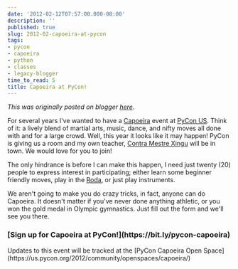 ```yaml
---
date: '2012-02-12T07:57:00.000-08:00'
description: ''
published: true
slug: 2012-02-capoeira-at-pycon
tags:
- pycon
- capoeira
- python
- classes
- legacy-blogger
time_to_read: 5
title: Capoeira at PyCon!
---
```


*This was originally posted on blogger [here](https://pydanny.blogspot.com/2012/02/capoeira-at-pycon.html)*.

For several years I've wanted to have a [Capoeira](https://en.wikipedia.org/wiki/Capoeira) event at [PyCon US](https://us.pycon.org/2012/community/openspaces/capoeira/). Think of it: a lively blend of martial arts, music, dance, and  nifty moves all done with and for a large crowd. Well, this year it looks like it may happen! PyCon is giving us a room and my own teacher, [Contra Mestre Xingu](https://valleycapoeira.com/?page_id=7) will be in town. We would love for you to join!

The only hindrance is before I can make this happen, I need just twenty (20) people to express interest in participating; either learn some beginner friendly moves, play in the [Roda](https://en.wikipedia.org/wiki/Capoeira#Roda), or just play instruments.

We aren't going to make you do crazy tricks, in fact, anyone can do Capoeira. It doesn't matter if you've never done anything athletic, or you won the gold medal in Olympic gymnastics. Just fill out the form and we'll see you there.

<h3>[Sign up for Capoeira at PyCon!](https://bit.ly/pycon-capoeira)</h3>
Updates to this event will be tracked at the [PyCon Capoeira Open Space](https://us.pycon.org/2012/community/openspaces/capoeira/)